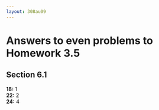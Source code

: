 ```yaml
---
layout: 308au09
---
```


# Answers to even problems to Homework 3.5

## Section 6.1

**18:** 1 \
 **22:** 2 \
 **24:** 4
